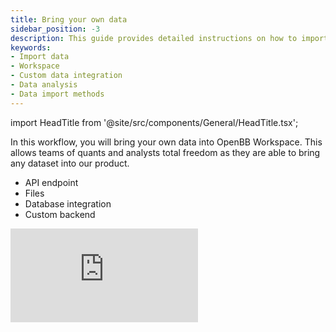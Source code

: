 ```yaml
---
title: Bring your own data
sidebar_position: -3
description: This guide provides detailed instructions on how to import your own data into OpenBB using various methods. This allows for greater flexibility and customization in data analysis.
keywords:
- Import data
- Workspace
- Custom data integration
- Data analysis
- Data import methods
---
```


import HeadTitle from '@site/src/components/General/HeadTitle.tsx';

<HeadTitle title="Bring your own data | OpenBB Workspace Docs" />

In this workflow, you will bring your own data into OpenBB Workspace. This allows teams of quants and analysts total freedom as they are able to bring any dataset into our product.

- API endpoint
- Files
- Database integration
- Custom backend

<div style={{display: 'flex', justifyContent: 'center'}}>
    <iframe
        style={{width: '800px', height: '450px', display: 'block', margin: '0 auto'}}
        src="https://www.youtube.com/embed/rjqrUOXdpbs?si=xydOcjmyBkQ0tEi9"
        title="YouTube video player"
        frameBorder="0"
        allow="accelerometer; autoplay; clipboard-write; encrypted-media; gyroscope; picture-in-picture; web-share"
    />
</div>
